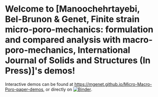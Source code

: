 # Welcome to [Manoochehrtayebi, Bel-Brunon & Genet, Finite strain micro-poro-mechanics: formulation and compared analysis with macro-poro-mechanics, International Journal of Solids and Structures (In Press)]'s demos!

Interactive demos can be found at https://mgenet.github.io/Micro-Macro-Poro-paper-demos, or directly on [![Binder](https://mybinder.org/badge_logo.svg)](https://mybinder.org/v2/gh/mgenet/Micro-Macro-Poro-paper-demos/master?urlpath=lab/tree/./demos).
